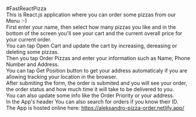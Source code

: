 #FastReactPizza  
This is React.js application where you can order some pizzas from our Menu :-)  
First enter your name, then select how many pizzas you like and in the bottom of the screen you'll see your cart and the current overall price for your current order.  
You can tap Open Cart and update the cart by increasing, dereasing or deleting some pizzas.  
Then you tap Order Pizzas and enter your information such as Name, Phone Number and Address.  
You can tap Get Position button to get your address automaticaly if you are allowing tracking your location in the browser.  
After submiting the form, the order is submited and you will see your order, the order status and how much time it will take to be delivered to you.  
You can also update some info like the Order Priority or your address.  
In the App's header You can also search for orders if you know their ID.  
The App is hosted online here: https://aleksandro-pizza-order.netlify.app/
